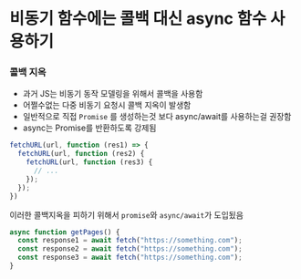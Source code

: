 # 비동기 함수에는 콜백 대신 async 함수 사용하기

### 콜백 지옥

- 과거 JS는 비동기 동작 모델링을 위해서 콜백을 사용함
- 어쩔수없는 다중 비동기 요청시 콜백 지옥이 발생함
- 일반적으로 직접 `Promise` 를 생성하는것 보다 async/await를 사용하는걸 권장함
- async는 Promise를 반환하도록 강제됨

```js
fetchURL(url, function (res1) => {
  fetchURL(url, function (res2) {
    fetchURL(url, function (res3) {
      // ...
    });
  });
})
```

이러한 콜백지옥을 피하기 위해서 `promise`와 `async/await`가 도입됬음

```ts
async function getPages() {
  const response1 = await fetch("https://something.com");
  const response2 = await fetch("https://something.com");
  const response3 = await fetch("https://something.com");
}
```
